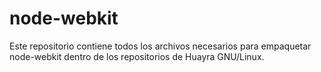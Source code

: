 # node-webkit

Este repositorio contiene todos los archivos necesarios
para empaquetar node-webkit dentro de los repositorios
de Huayra GNU/Linux.


